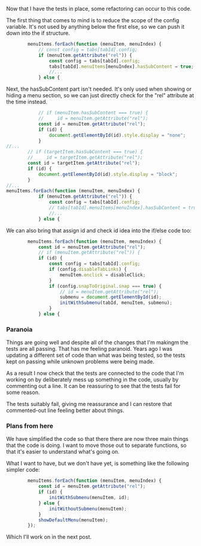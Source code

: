 Now that I have the tests in place, some refactoring can occur to this code.

The first thing that comes to mind is to reduce the scope of the config variable. It's not used by anything below the first else, so we can push it down into the if structure.

```javascript
        menuItems.forEach(function (menuItem, menuIndex) {
            // const config = tabs[tabId].config;
            if (menuItem.getAttribute("rel")) {
                const config = tabs[tabId].config;
                tabs[tabId].menuItems[menuIndex].hasSubContent = true;
                //...
            } else {
```

Next, the hasSubContent part isn't needed. It's only used when showing or hiding a menu section, so we can just directly check for the "rel" attribute at the time instead.

```javascript
            // if (menuItem.hasSubContent === true) {
            //     id = menuItem.getAttribute("rel");
            const id = menuItem.getAttribute("rel");
            if (id) {
                document.getElementById(id).style.display = "none";
            }
//...
        // if (targetItem.hasSubContent === true) {
        //     id = targetItem.getAttribute("rel");
        const id = targetItem.getAttribute("rel");
        if (id) {
            document.getElementById(id).style.display = "block";
        }
//...
menuItems.forEach(function (menuItem, menuIndex) {
            if (menuItem.getAttribute("rel")) {
                const config = tabs[tabId].config;
                // tabs[tabId].menuItems[menuIndex].hasSubContent = true;
                //...
            } else {
```

We can also bring that assign id and check id idea into the if/else code too:

```javascript
        menuItems.forEach(function (menuItem, menuIndex) {
            const id = menuItem.getAttribute("rel");
            // if (menuItem.getAttribute("rel")) {
            if (id) {
                const config = tabs[tabId].config;
                if (config.disableTabLinks) {
                    menuItem.onclick = disableClick;
                }
                if (config.snapToOriginal.snap === true) {
                    // id = menuItem.getAttribute("rel");
                    submenu = document.getElementById(id);
                    initWithSubmenu(tabId, menuItem, submenu);
                }
            } else {
```

### Paranoia

Things are going well and despite all of the changes that I'm makingm the tests are all passing. That has me feeling paranoid. Years ago I was updating a different set of code than what was being tested, so the tests kept on passing while unknown problems were being made.

As a result I now check that the tests are connected to the code that I'm working on by deliberately mess up something in the code, usually by commenting out a line. It can be reassuring to see that the tests fail for some reason.

The tests suitably fail, giving me reassurance and I can restore that commented-out line feeling better about things.

### Plans from here

We have simplified the code so that there there are now three main things that the code is doing. I want to move those out to separate functions, so that it's easier to understand what's going on.


What I want to have, but we don't have yet, is something like the following simpler code:

```javascript
        menuItems.forEach(function (menuItem, menuIndex) {
            const id = menuItem.getAttribute("rel");
            if (id) {
                initWithSubmenu(menuItem, id);
            } else {
                initWithoutSubmenu(menuItem);
            }
            showDefaultMenu(menuItem);
        });
```

Which I'll work on in the next post.
